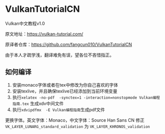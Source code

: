 # VulkanTutorialCN
Vulkan中文教程v1.0

原文地址：https://vulkan-tutorial.com/

原译者仓库：https://github.com/fangcun010/VulkanTutorialCN

由于本人才疏学浅，翻译难免有误，望各位不吝惜指正。


## 如何编译
1. 安装monaco字体或者在tex中修改为你自己喜欢的字体
2. 安装texlive，并且确保texlive已经添加到当前环境变量
3. 执行```xelatex -no-pdf  -synctex=1 -interaction=nonstopmode Vulkan编程指南.tex``` 生成xdv中间文件
4. 执行```xdvipdfmx  -E Vulkan编程指南```生成pdf文件


更换字体。英文字体：Monaco，中文字体：Source Han Sans CN
修正 ```VK_LAYER_LUNARG_standard_validation``` 为 ```VK_LAYER_KHRONOS_validation```

